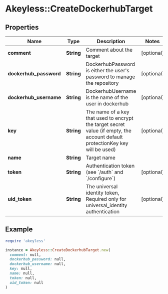 # Akeyless::CreateDockerhubTarget

## Properties

| Name | Type | Description | Notes |
| ---- | ---- | ----------- | ----- |
| **comment** | **String** | Comment about the target | [optional] |
| **dockerhub_password** | **String** | DockerhubPassword is either the user&#39;s password to manage the repository | [optional] |
| **dockerhub_username** | **String** | DockerhubUsername is the name of the user in dockerhub | [optional] |
| **key** | **String** | The name of a key that used to encrypt the target secret value (if empty, the account default protectionKey key will be used) | [optional] |
| **name** | **String** | Target name |  |
| **token** | **String** | Authentication token (see &#x60;/auth&#x60; and &#x60;/configure&#x60;) | [optional] |
| **uid_token** | **String** | The universal identity token, Required only for universal_identity authentication | [optional] |

## Example

```ruby
require 'akeyless'

instance = Akeyless::CreateDockerhubTarget.new(
  comment: null,
  dockerhub_password: null,
  dockerhub_username: null,
  key: null,
  name: null,
  token: null,
  uid_token: null
)
```

